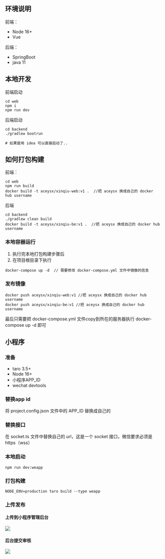 ## 环境说明

前端：
- Node 16+
- Vue

后端：
- SpringBoot
- java 11

## 本地开发

前端启动

```aidl
cd web
npm i
npm run dev
```

后端启动
```aidl
cd backend 
./gradlew bootrun

# 如果是用 idea 可以直接启动了..
```

## 如何打包构建

前端：
```aidl
cd web
npm run build
docker build -t aceysx/xinqiu-web:v1 .  //把 aceysx 换成自己的 docker hub username
```

后端
```aidl
cd backend
./gradlew clean build
docker build -t aceysx/xinqiu-be:v1 .  //把 aceysx 换成自己的 docker hub username
```

### 本地容器运行
1. 执行完本地打包构建步骤后
2. 在项目根目录下执行
```aidl
docker-compose up -d  // 需要修改 docker-compose.yml 文件中镜像的信息
```

### 发布镜像
```aidl
docker push aceysx/xinqiu-web:v1 //把 aceysx 换成自己的 docker hub username
docker push aceysx/xinqiu-be:v1 //把 aceysx 换成自己的 docker hub username
```
最后只需要把 docker-compose.yml 文件copy到所在的服务器执行 docker-compose up -d 即可

## 小程序

### 准备
- taro 3.5+
- Node 16+
- 小程序APP_ID
- wechat devtools

### 替换app id
将 project.config.json 文件中的 APP_ID 替换成自己的

### 替换接口
在 socket.ts 文件中替换自己的 url，这是一个 socket 接口，微信要求必须是 https（wss）

### 本地启动
```agsl
npm run dev:weapp
```

### 打包构建
```agsl
NODE_ENV=production taro build --type weapp
```

### 上传发布
#### 上传到小程序管理后台
![](https://images-1257364845.cos.ap-nanjing.myqcloud.com/1681494251287.png)

#### 后台提交审核
![](https://images-1257364845.cos.ap-nanjing.myqcloud.com/1681494314748.png)


